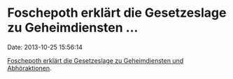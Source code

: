 Foschepoth erklärt die Gesetzeslage zu Geheimdiensten \...
==========================================================

Date: 2013-10-25 15:56:14

[Foschepoth erklärt die Gesetzeslage zu Geheimdiensten und
Abhöraktionen](http://www.zeit.de/politik/deutschland/2013-10/nsa-uerberwachung-merkel-interview-foschepoth/komplettansicht).
